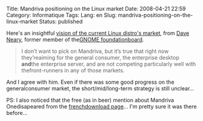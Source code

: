 Title: Mandriva positioning on the Linux market
Date: 2008-04-21 22:59
Category: Informatique
Tags:
Lang: en
Slug: mandriva-positioning-on-the-linux-market
Status: published

Here's an insightful [vision of the current Linux distro's market](http://blogs.gnome.org/bolsh/2008/04/21/red-hat-novell-canonical-and-the-free-software-desktop), from [Dave Neary](http://blogs.gnome.org/bolsh), former member of the[GNOME foundationboard](http://foundation.gnome.org/about/).

> I don’t want to pick on Mandriva, but it’s true that right now they’reaiming for the general consumer, the enterprise desktop **and**the enterprise server, and are not competing particularly well with thefront-runners in any of those markets.

And I agree with him. Even if there was some good progress on the generalconsumer market, the short/mid/long-term strategy is still unclear...

PS: I also noticed that the free (as in beer) mention about Mandriva Onedisapeared from the [frenchdownload page](http://www.mandriva.com/fr)... I'm pretty sure it was there before...
